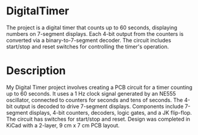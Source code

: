 # DigitalTimer

The project is a digital timer that counts up to 60 seconds, displaying numbers on 7-segment displays. Each 4-bit output from the counters is converted via a binary-to-7-segment decoder. The circuit includes start/stop and reset switches for controlling the timer's operation.

# Description
My Digital Timer project involves creating a PCB circuit for a timer counting up to 60 seconds. It uses a 1 Hz clock signal generated by an NE555 oscillator, connected to counters for seconds and tens of seconds. The 4-bit output is decoded to drive 7-segment displays. Components include 7-segment displays, 4-bit counters, decoders, logic gates, and a JK flip-flop. The circuit has switches for start/stop and reset. Design was completed in KiCad with a 2-layer, 9 cm x 7 cm PCB layout.

